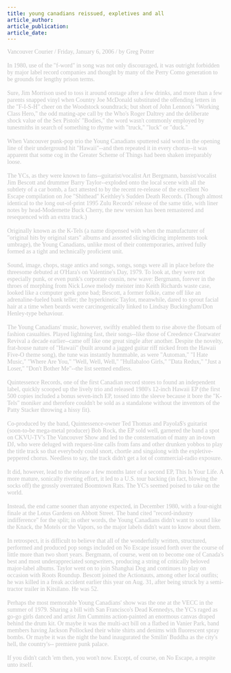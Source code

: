 ```yaml
---
title: young canadians reissued, expletives and all
article_author: 
article_publication: 
article_date: 
---
```

<span style="color: #c0c0c0"><span style="font-family: 'book antiqua', palatino">Vancouver Courier / Friday, January 6, 2006 / by Greg Potter<br /><br />In 1980, use of the &quot;f-word&quot; in song was not only discouraged, it was outright forbidden by major label record companies and thought by many of the Perry Como generation to be grounds for lengthy prison terms.<br /><br />Sure, Jim Morrison used to toss it around onstage after a few drinks, and more than a few parents snapped vinyl when Country Joe McDonald substituted the offending letters in the &quot;F-I-S-H&quot; cheer on the Woodstock soundtrack; but short of John Lennon's &quot;Working Class Hero,&quot; the odd mating-ape call by the Who's Roger Daltrey and the deliberate shock value of the Sex Pistols' &quot;Bodies,&quot; the word wasn't commonly employed by tunesmiths in search of something to rhyme with &quot;truck,&quot; &quot;luck&quot; or &quot;duck.&quot;<br /><br />When Vancouver punk-pop trio the Young Canadians sputtered said word in the opening line of their underground hit &quot;Hawaii&quot;--and then repeated it in every chorus--it was apparent that some cog in the Greater Scheme of Things had been shaken irreparably loose.<br /><br />The YCs, as they were known to fans--guitarist/vocalist Art Bergmann, bassist/vocalist Jim Bescott and drummer Barry Taylor--exploded onto the local scene with all the subtlety of a car bomb, a fact attested to by the recent re-release of the excellent No Escape compilation on Joe &quot;Shithead&quot; Keithley's Sudden Death Records. (Though almost identical to the long out-of-print 1995 Zulu Records' release of the same title, with liner notes by head-Modernette Buck Cherry, the new version has been remastered and resequenced with an extra track.)<br /><br />Originally known as the K-Tels (a name dispensed with when the manufacturer of &quot;original hits by original stars&quot; albums and assorted slicing/dicing implements took umbrage), the Young Canadians, unlike most of their contemporaries, arrived fully formed as a tight and technically proficient unit.<br /><br />Sound, image, chops, stage antics and songs, songs, songs were all in place before the threesome debuted at O'Hara's on Valentine's Day, 1979. To look at, they were not especially punk, or even punk's corporate cousin, new wave: Bergmann, forever in the throes of morphing from Nick Lowe melody meister into Keith Richards waste case, looked like a computer geek gone bad; Bescott, a former folkie, came off like an adrenaline-fueled bank teller; the hyperkinetic Taylor, meanwhile, dared to sprout facial hair at a time when beards were carcinogenically linked to Lindsay Buckingham/Don Henley-type behaviour.<br /><br />The Young Canadians' music, however, swiftly enabled them to rise above the flotsam of fashion casualties. Played lightning fast, their songs--like those of Creedence Clearwater Revival a decade earlier--came off like one great single after another. Despite the novelty, frat-house nature of &quot;Hawaii&quot; (built around a jagged guitar riff nicked from the Hawaii Five-O theme song), the tune was instantly hummable, as were &quot;Automan,&quot; &quot;I Hate Music,&quot; &quot;Where Are You,&quot; &quot;Well, Well, Well,&quot; &quot;Hullabaloo Girls,&quot; &quot;Data Redux,&quot; &quot;Just a Loser,&quot; &quot;Don't Bother Me&quot;--the list seemed endless.<br /><br />Quintessence Records, one of the first Canadian record stores to found an independent label, quickly scooped up the lively trio and released 1980's 12-inch Hawaii EP (the first 500 copies included a bonus seven-inch EP, tossed into the sleeve because it bore the &quot;K-Tels&quot; moniker and therefore couldn't be sold as a standalone without the inventors of the Patty Stacker throwing a hissy fit).<br /><br />Co-produced by the band, Quintessence-owner Ted Thomas and Payola$'s guitarist (soon-to-be mega-metal producer) Bob Rock, the EP sold well, garnered the band a spot on CKVU-TV's The Vancouver Show and led to the consternation of many an in-town DJ, who were deluged with request-line calls from fans and other drunken yobbos to play the title track so that everybody could snort, chortle and singalong with the expletive-peppered chorus. Needless to say, the track didn't get a lot of commercial-radio exposure.<br /><br />It did, however, lead to the release a few months later of a second EP, This Is Your Life. A more mature, sonically riveting effort, it led to a U.S. tour backing (in fact, blowing the socks off) the grossly overrated Boomtown Rats. The YC's seemed poised to take on the world.<br /><br />Instead, the end came sooner than anyone expected, in December 1980, with a four-night finale at the Lotus Gardens on Abbott Street. The band cited &quot;record-industry indifference&quot; for the split; in other words, the Young Canadians didn't want to sound like the Knack, the Motels or the Vapors, so the major labels didn't want to know about them.<br /><br />In retrospect, it is difficult to believe that all of the wonderfully written, structured, performed and produced pop songs included on No Escape issued forth over the course of little more than two short years. Bergmann, of course, went on to become one of Canada's best and most underappreciated songwriters, producing a string of critically beloved major-label albums. Taylor went on to join Shanghai Dog and continues to play on occasion with Roots Roundup. Bescott joined the Actionauts, among other local outfits; he was killed in a freak accident earlier this year on Aug. 31, after being struck by a semi-tractor trailer in Kitsilano. He was 52.<br /><br />Perhaps the most memorable Young Canadians' show was the one at the VECC in the summer of 1979. Sharing a bill with San Francisco's Dead Kennedys, the YC's raged as go-go girls danced and artist Jim Cummins action-painted an enormous canvas draped behind the drum kit. Or maybe it was the multi-act bill on a flatbed in Vanier Park, band members having Jackson Pollocked their white shirts and denims with fluorescent spray bombs. Or maybe it was the night the band inaugurated the Smilin' Buddha as the city's hell, the country's-- premiere punk palace.<br /><br />If you didn't catch 'em then, you won't now. Except, of course, on No Escape, a respite unto itself.<br /></span></span>
